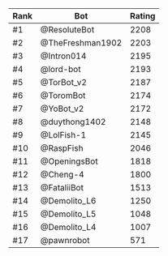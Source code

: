 Rank|Bot|Rating
---|---|---
#1|@ResoluteBot|2208
#2|@TheFreshman1902|2203
#3|@Intron014|2195
#4|@lord-bot|2193
#5|@TorBot_v2|2187
#6|@ToromBot|2174
#7|@YoBot_v2|2172
#8|@duythong1402|2148
#9|@LolFish-1|2145
#10|@RaspFish|2046
#11|@OpeningsBot|1818
#12|@Cheng-4|1800
#13|@FataliiBot|1513
#14|@Demolito_L6|1250
#15|@Demolito_L5|1048
#16|@Demolito_L4|1007
#17|@pawnrobot|571
